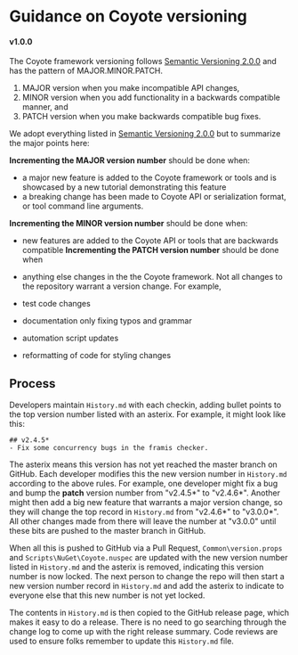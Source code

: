 # Guidance on Coyote versioning

#### v1.0.0

The Coyote framework versioning follows [Semantic Versioning 2.0.0](https://semver.org/) and has the pattern of MAJOR.MINOR.PATCH.

1. MAJOR version when you make incompatible API changes,
2. MINOR version when you add functionality in a backwards compatible manner, and
3. PATCH version when you make backwards compatible bug fixes.

We adopt everything listed in [Semantic Versioning 2.0.0](https://semver.org/)
but to summarize the major points here:

**Incrementing the MAJOR version number** should be done when:

- a major new feature is added to the Coyote framework or tools and is showcased by a new tutorial demonstrating this feature
- a breaking change has been made to Coyote API or serialization format, or  tool command line arguments.


**Incrementing the MINOR version number** should be done when:
- new features are added to the Coyote API or tools that are backwards compatible
**Incrementing the PATCH version number** should be done when

- anything else changes in the the Coyote framework.
Not all changes to the repository warrant a version change. For example,

- test code changes
- documentation only fixing typos and grammar
- automation script updates
- reformatting of code for styling changes
## Process

Developers maintain `History.md` with each checkin, adding bullet points to the top version number listed with an asterix. For example, it might look like this:

```
## v2.4.5*
- Fix some concurrency bugs in the framis checker.
```

The asterix means this version has not yet reached the master branch on GitHub. Each developer
modifies this the new version number in `History.md` according to the above rules. For example, one
developer might fix a bug and bump the **patch** version number from "v2.4.5*" to "v2.4.6*". Another
might then add a big new feature that warrants a major version change, so they will change the
top record in `History.md` from "v2.4.6*" to "v3.0.0*". All other changes made from there will leave
the number at "v3.0.0" until these bits are pushed to the master branch in GitHub.

When all this is pushed to GitHub via a Pull Request, `Common\version.props` and
`Scripts\NuGet\Coyote.nuspec` are updated with the new version number listed in `History.md` and the
asterix is removed, indicating this version number is now locked. The next person to change the repo will then start a new version number record in `History.md` and add the asterix to indicate to everyone else
that this new number is not yet locked.

The contents in `History.md` is then copied to the GitHub release page, which makes it easy to do
a release. There is no need to go searching through the change log to come up with the right
release summary. Code reviews are used to ensure folks remember to update this `History.md` file.
